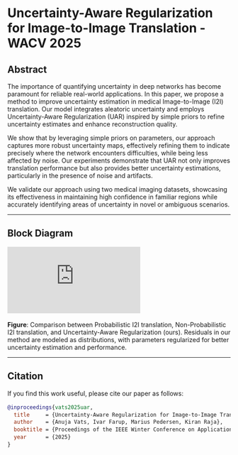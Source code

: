 # Uncertainty-Aware Regularization for Image-to-Image Translation - WACV 2025

## Abstract

The importance of quantifying uncertainty in deep networks has become paramount for reliable real-world applications. In this paper, we propose a method to improve uncertainty estimation in medical Image-to-Image (I2I) translation. Our model integrates aleatoric uncertainty and employs Uncertainty-Aware Regularization (UAR) inspired by simple priors to refine uncertainty estimates and enhance reconstruction quality. 

We show that by leveraging simple priors on parameters, our approach captures more robust uncertainty maps, effectively refining them to indicate precisely where the network encounters difficulties, while being less affected by noise. Our experiments demonstrate that UAR not only improves translation performance but also provides better uncertainty estimations, particularly in the presence of noise and artifacts. 

We validate our approach using two medical imaging datasets, showcasing its effectiveness in maintaining high confidence in familiar regions while accurately identifying areas of uncertainty in novel or ambiguous scenarios.

---

## Block Diagram

![Block Diagram](https://github.com/anuja13/Uncertainity-Aware-Regularizatopn--UAR-/blob/main/blockdiag.1.pdf "Block Diagram")

**Figure**: Comparison between Probabilistic I2I translation, Non-Probabilistic I2I translation, and Uncertainty-Aware Regularization (ours). Residuals in our method are modeled as distributions, with parameters regularized for better uncertainty estimation and performance.

---

## Citation

If you find this work useful, please cite our paper as follows:

```bibtex
@inproceedings{vats2025uar,
  title     = {Uncertainty-Aware Regularization for Image-to-Image Translation},
  author    = {Anuja Vats, Ivar Farup, Marius Pedersen, Kiran Raja},
  booktitle = {Proceedings of the IEEE Winter Conference on Applications of Computer Vision (WACV)},
  year      = {2025}
}

